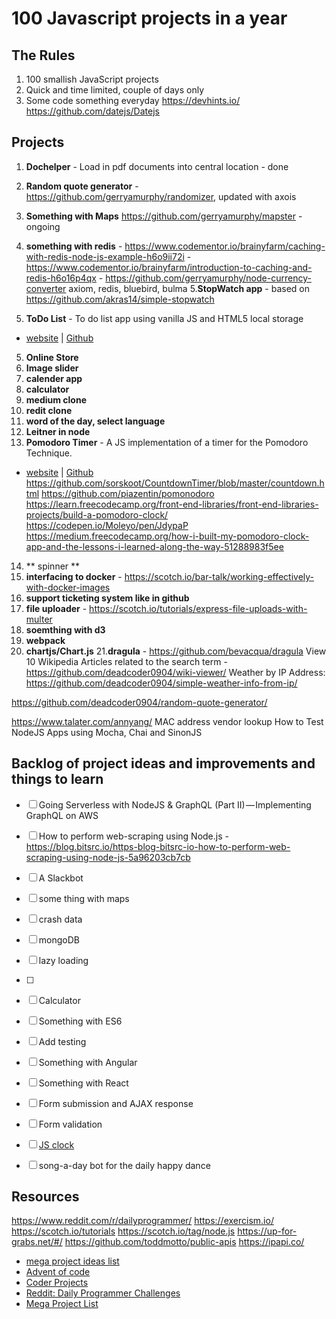 # 100 Javascript projects in a year


## The Rules

1. 100 smallish JavaScript projects
2. Quick and time limited, couple of days only
3. Some code something everyday
https://devhints.io/
https://github.com/datejs/Datejs


## Projects

1. **Dochelper** - Load in pdf documents into central location - done
2. **Random quote generator** - https://github.com/gerryamurphy/randomizer, updated with axois
3. **Something with Maps** https://github.com/gerryamurphy/mapster - ongoing
4. **something with redis** - https://www.codementor.io/brainyfarm/caching-with-redis-node-js-example-h6o9ii72i
                             - https://www.codementor.io/brainyfarm/introduction-to-caching-and-redis-h6o16p4qx
                             - https://github.com/gerryamurphy/node-currency-converter axiom, redis, bluebird, bulma
5.**StopWatch app** - based on https://github.com/akras14/simple-stopwatch

4. **ToDo List** - To do list app using vanilla JS and HTML5 local storage
  - [website](http://jessica-eldredge.com/too-doo-list/) | [Github](https://github.com/jessabean/too-doo-list)
5. **Online Store**
6. **Image slider**
7. **calender app**
8. **calculator**
9. **medium clone**
10. **redit clone**
11. **word of the day, select language**
12. **Leitner in node**
13. **Pomodoro Timer** - A JS implementation of a timer for the Pomodoro Technique.
  - [website](http://jessica-eldredge.com/pomodoro-timer) | [Github](https://github.com/jessabean/pomodoro-timer)
  https://github.com/sorskoot/CountdownTimer/blob/master/countdown.html
  https://github.com/piazentin/pomonodoro
  https://learn.freecodecamp.org/front-end-libraries/front-end-libraries-projects/build-a-pomodoro-clock/
  https://codepen.io/Moleyo/pen/JdypaP
  https://medium.freecodecamp.org/how-i-built-my-pomodoro-clock-app-and-the-lessons-i-learned-along-the-way-51288983f5ee
  
14. ** spinner **
15. **interfacing to docker** - https://scotch.io/bar-talk/working-effectively-with-docker-images
16. **support ticketing system like in github**
17. **file uploader** - https://scotch.io/tutorials/express-file-uploads-with-multer
18. **soemthing with d3**
19. **webpack**
20. **chartjs/Chart.js**
21.**dragula** - https://github.com/bevacqua/dragula
View 10 Wikipedia Articles related to the search term - https://github.com/deadcoder0904/wiki-viewer/
Weather by IP Address: https://github.com/deadcoder0904/simple-weather-info-from-ip/

https://github.com/deadcoder0904/random-quote-generator/


https://www.talater.com/annyang/
MAC address vendor lookup
How to Test NodeJS Apps using Mocha, Chai and SinonJS


## Backlog of project ideas and improvements and things to learn
- [ ] Going Serverless with NodeJS & GraphQL (Part II) — Implementing GraphQL on AWS
- [ ] How to perform web-scraping using Node.js - https://blog.bitsrc.io/https-blog-bitsrc-io-how-to-perform-web-scraping-using-node-js-5a96203cb7cb




- [ ] A Slackbot
- [ ] some thing with maps
- [ ] crash data
- [ ] mongoDB
- [ ] lazy loading
- [ ] 
- [ ] Calculator
- [ ] Something with ES6
- [ ] Add testing
- [ ] Something with Angular
- [ ] Something with React
- [ ] Form submission and AJAX response
- [ ] Form validation
- [ ] [JS clock](http://exercism.io/exercises/javascript/clock)
- [ ] song-a-day bot for the daily happy dance

## Resources
https://www.reddit.com/r/dailyprogrammer/
https://exercism.io/
https://scotch.io/tutorials
https://scotch.io/tag/node.js
https://up-for-grabs.net/#/
https://github.com/toddmotto/public-apis
https://ipapi.co/

- [mega project ideas list](http://www.dreamincode.net/forums/topic/78802-martyr2s-mega-project-ideas-list/)
- [Advent of code](http://adventofcode.com/)
- [Coder Projects](https://googlecreativelab.github.io/coder-projects/)
- [Reddit: Daily Programmer Challenges](https://www.reddit.com/r/dailyprogrammer/wiki/challenges)
- [Mega Project List](https://github.com/karan/Projects)
